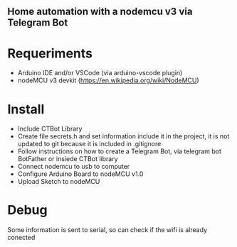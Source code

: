 ## Home automation with a nodemcu v3 via Telegram Bot

# Requeriments

- Arduino IDE and/or VSCode (via arduino-vscode plugin)
- nodeMCU v3 devkit (https://en.wikipedia.org/wiki/NodeMCU)

# Install

- Include CTBot Library
- Create file secrets.h and set information include it in the project, it is not updated to git because it is included in .gitignore
- Follow instructions on how to create a Telegram Bot, via telegram bot BotFather or insiede CTBot library
- Connect nodemcu to usb to computer
- Configure Arduino Board to nodeMCU v1.0
- Upload Sketch to nodeMCU

# Debug

Some information is sent to serial, so can check if the wifi is already conected
